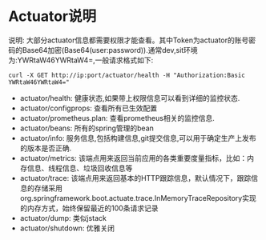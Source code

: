 # Actuator说明

说明: 大部分actuator信息都需要权限才能查看。其中Token为actuator的账号密码的Base64加密(Base64(user:password)).通常dev,sit环境为:YWRtaW46YWRtaW4=,一般请求格式如下:

```shell
curl -X GET http://ip:port/actuator/health -H "Authorization:Basic YWRtaW46YWRtaW4="
```

- actuator/health: 健康状态,如果带上权限信息可以看到详细的监控状态.
- actuator/configprops: 查看所有已生效配置
- actuator/prometheus.plan: 查看prometheus相关的监控信息.
- actuator/beans: 所有的spring管理的bean
- actuator/info: 服务信息,包括构建信息,git提交信息,可以用于确定生产上发布的版本是否正确.
- actuator/metrics: 该端点用来返回当前应用的各类重要度量指标，比如：内存信息、线程信息、垃圾回收信息等
- actuator/trace: 该端点用来返回基本的HTTP跟踪信息，默认情况下，跟踪信息的存储采用org.springframework.boot.actuate.trace.InMemoryTraceRepository实现的内存方式，始终保留最近的100条请求记录
- actuator/dump: 类似jstack
- actuator/shutdown: 优雅关闭
